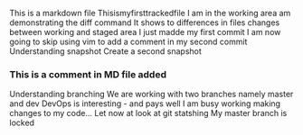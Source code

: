This is a markdown file
Thisismyfirsttrackedfile 
I am in the working area
 am demonstrating the diff command
It shows to differences in files changes between working and staged area
I just madde my first commit
I am now going to skip using vim to add a comment in my second commit
Understanding snapshot
Create a second snapshot
### This is a comment in MD file added
Understanding branching
We are working with two branches namely master and dev
DevOps is interesting - and pays well
I am busy working making changes to my code...
Let now at look at git statshing
My master branch is locked
